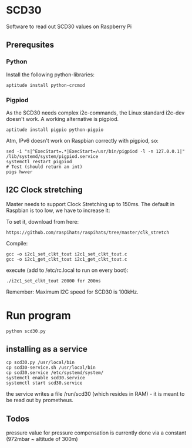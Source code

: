 # SCD30

Software to read out SCD30 values on Raspberry Pi


## Prerequsites 

### Python 

Install the following python-libraries:

```
aptitude install python-crcmod
```

### Pigpiod

As the SCD30 needs complex i2c-commands, the Linux standard i2c-dev doesn't work. A working alternative is pigpiod.

```
aptitude install pigpio python-pigpio
```

Atm, IPv6 doesn't work on Raspbian correctly with pigpiod, so:

```
sed -i "s|^ExecStart=.*|ExecStart=/usr/bin/pigpiod -l -n 127.0.0.1|" /lib/systemd/system/pigpiod.service
systemctl restart pigpiod
# Test (should return an int)
pigs hwver
```

## I2C Clock stretching

Master needs to support Clock Stretching up to 150ms. The default in Raspbian is too low, we have to increase it:

To set it, download from here:

```
https://github.com/raspihats/raspihats/tree/master/clk_stretch
```

Compile:
```
gcc -o i2c1_set_clkt_tout i2c1_set_clkt_tout.c
gcc -o i2c1_get_clkt_tout i2c1_get_clkt_tout.c
```

execute (add to /etc/rc.local to run on every boot):

```
./i2c1_set_clkt_tout 20000 for 200ms
```

Remember: Maximum I2C speed for SCD30 is 100kHz.

# Run program

```
python scd30.py
```

## installing as a service

```
cp scd30.py /usr/local/bin
cp scd30-service.sh /usr/local/bin
cp scd30.service /etc/systemd/system/
systemctl enable scd30.service
systemctl start scd30.service
```
the service writes a file /run/scd30 (which resides in RAM) - it is meant to be read out by prometheus.


## Todos

pressure value for pressure compensation is currently  done via a constant (972mbar ~ altitude of 300m)
